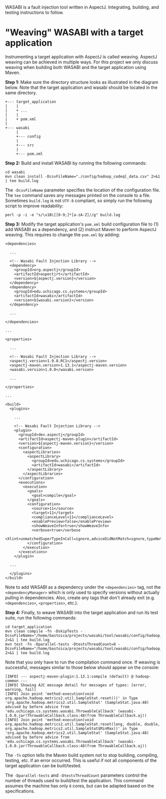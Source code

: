 WASABI is a fault injection tool written in AspectJ. Integrating, building, and testing instructions to follow.

# "Weaving" WASABI with a target application

Instrumenting a target application with AspectJ is called weaving. AspectJ weaving can be achieved in multiple ways. For this project we only discuss weaving when building both WASABI and the target application using Maven.

**Step 1:** Make sure the directory structure looks as illustrated in the diagram below. Note that the target application and wasabi should be located in the same directory.
```
+--- target_application
|    |
|    + ...
|    |
|    + pom.xml
|
+--- wasabi
     |
     +--- config
     |
     +--- src
     |
     +--- pom.xml
```

**Step 2:** Build and install WASABI by running the following commands:
```
cd wasabi
mvn clean install -DcsvFileName="./config/hadoop_codeql_data.csv" 2>&1 | tee build.log
```
The `-DcsvFileName` parameter specifies the location of the configuration file. The `tee` command saves any messages printed on the console to a file. Sometimes `build.log` is not `UTF-8` compliant, so simply run the following script to improve readability:
```
perl -p -i -e "s/\x1B\[[0-9;]*[a-zA-Z]//g" build.log
```

**Step 3:** Modify the target application's `pom.xml` build configuration file to (1) add WASABI as a dependency, and (2) instruct Maven to perform AspectJ weaving. This requires to change the `pom.xml` by adding:
```
<dependencies>
  
  ...
  
  <!-- Wasabi Fault Injection Library -->
  <dependency>
    <groupId>org.aspectj</groupId>
    <artifactId>aspectjrt</artifactId>
    <version>${aspectj.version}</version>
  </dependency>
  <dependency>
    <groupId>edu.uchicago.cs.systems</groupId>
    <artifactId>wasabi</artifactId>
    <version>${wasabi.version}</version>
  </dependency>
  
  ...
  
</dependencies>

...

<properties>
  
  ...

  <!-- Wasabi Fault Injection Library -->                                                                                                      
  <aspectj.version>1.9.8.RC1</aspectj.version>
  <aspectj-maven.version>1.13.1</aspectj-maven.version>
  <wasabi.version>1.0.0</wasabi.version>
  
  ... 

</properties>

...

<build>
  <plugins>
    
    ...
    
    <!-- Wasabi Fault Injection Library -->
    <plugin>
      <groupId>dev.aspectj</groupId>
      <artifactId>aspectj-maven-plugin</artifactId>
      <version>${aspectj-maven.version}</version>
      <configuration>
        <aspectLibraries>
          <aspectLibrary>
            <groupId>edu.uchicago.cs.systems</groupId>
            <artifactId>wasabi</artifactId>
          </aspectLibrary>
        </aspectLibraries>
      </configuration>
      <executions>
        <execution>
          <goals>
            <goal>compile</goal>
          </goals>
          <configuration>
            <source>11</source>
            <target>11</target>
            <complianceLevel>11</complianceLevel> 
            <enablePreview>false</enablePreview> 
            <showWeaveInfo>true</showWeaveInfo>
            <verbose>true</verbose
            <Xlint>unmatchedSuperTypeInCall=ignore,adviceDidNotMatch=ignore,typeNotExposedToWeaver=ignore,uncheckedAdviceConversion=ignore,invalidAbsoluteTypeName=ignore</Xlint>
          </configuration>
        </execution>
      </executions>
    </plugin>

  ...

  </plugins>
</build>
```

Note to add WASABI as a dependency under the `<dependencies>` tag, not the `<dependencyManager>` which is only used to specify versions without actually pulling in dependencies. Also, create any tags that don't already exit (e.g. `<dependencies>`, `<properties>`, etc.). 

**Step 4:** Finally, to weave WASABI into the target application and run its test suite, run the following commands:
```
cd target_application
mvn clean compile -fn -DskipTests -DcsvFileName="/home/bastoica/projects/wasabi/tool/wasabi/config/hadoop_codeql_data.csv" 2>&1 | tee build.log
mvn test -fn -Dparallel-tests -DtestsThreadCount=8 -DcsvFileName="/home/bastoica/projects/wasabi/tool/wasabi/config/hadoop_codeql_data.csv" 2>&1 | tee build.log
```

Note that you only have to run the compilation command once. If weaving is successful, messages similar to those below should appear on the console:
```
[INFO] --- aspectj-maven-plugin:1.13.1:compile (default) @ hadoop-common ---
[INFO] Showing AJC message detail for messages of types: [error, warning, fail]
[INFO] Join point 'method-execution(void org.apache.hadoop.metrics2.util.SampleStat.reset())' in Type 'org.apache.hadoop.metrics2.util.SampleStat' (SampleStat.java:40) advised by before advice from 'edu.uchicago.cs.systems.wasabi.ThrowableCallback' (wasabi-1.0.0.jar!ThrowableCallback.class:48(from ThrowableCallback.aj))
[INFO] Join point 'method-execution(void org.apache.hadoop.metrics2.util.SampleStat.reset(long, double, double, org.apache.hadoop.metrics2.util.SampleStat$MinMax))' in Type 'org.apache.hadoop.metrics2.util.SampleStat' (SampleStat.java:48) advised by before advice from 'edu.uchicago.cs.systems.wasabi.ThrowableCallback' (wasabi-1.0.0.jar!ThrowableCallback.class:48(from ThrowableCallback.aj))
```

The `-fn` option tells the Maven build system not to stop building, compiling, testing, etc. if an error occurred. This is useful if not all components of the target application can be built/tested.

The `-Dparallel-tests` and `-DtestsThreadCount` parameters control the number of threads used to build/test the application. This command assumes the machine has only `8` cores, but can be adapted based on the specifications. 
